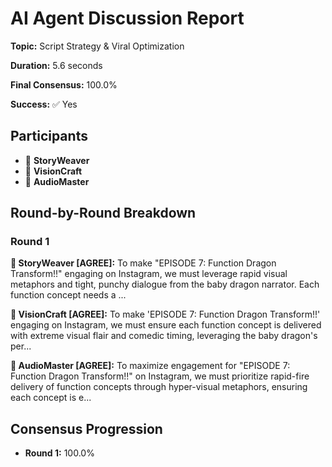 # AI Agent Discussion Report

**Topic:** Script Strategy & Viral Optimization

**Duration:** 5.6 seconds

**Final Consensus:** 100.0%

**Success:** ✅ Yes

## Participants

- 📝 **StoryWeaver**
- 🎨 **VisionCraft**
- 🎵 **AudioMaster**

## Round-by-Round Breakdown

### Round 1

**📝 StoryWeaver [AGREE]:** To make "EPISODE 7: Function Dragon Transform!!" engaging on Instagram, we must leverage rapid visual metaphors and tight, punchy dialogue from the baby dragon narrator. Each function concept needs a ...

**🎨 VisionCraft [AGREE]:** To make 'EPISODE 7: Function Dragon Transform!!' engaging on Instagram, we must ensure each function concept is delivered with extreme visual flair and comedic timing, leveraging the baby dragon's per...

**🎵 AudioMaster [AGREE]:** To maximize engagement for "EPISODE 7: Function Dragon Transform!!" on Instagram, we must prioritize rapid-fire delivery of function concepts through hyper-visual metaphors, ensuring each concept is e...

## Consensus Progression

- **Round 1:** 100.0%
